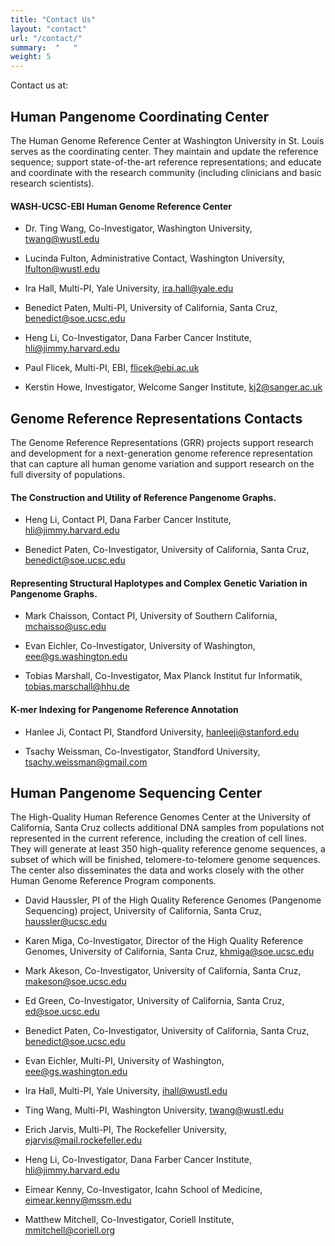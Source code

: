 ```yaml
---
title: "Contact Us"
layout: "contact"
url: "/contact/"
summary:  "   "
weight: 5
---
```


Contact us at:

## Human Pangenome Coordinating Center
The Human Genome Reference Center at Washington University in St. Louis serves as the coordinating center. They maintain and update the reference sequence; support state-of-the-art reference representations; and educate and coordinate with the research community (including clinicians and basic research scientists).

#### WASH-UCSC-EBI Human Genome Reference Center
- Dr. Ting Wang,
Co-Investigator,
Washington University, 
twang@wustl.edu

- Lucinda Fulton,
Administrative Contact,
Washington University, 
lfulton@wustl.edu

- Ira Hall,
Multi-PI,
Yale University,
ira.hall@yale.edu

- Benedict Paten,
Multi-PI,
University of California, Santa Cruz,
benedict@soe.ucsc.edu

- Heng Li,
Co-Investigator,
Dana Farber Cancer Institute,
hli@jimmy.harvard.edu

- Paul Flicek,
Multi-PI,
EBI,
flicek@ebi.ac.uk

- Kerstin Howe,
Investigator,
Welcome Sanger Institute,
kj2@sanger.ac.uk

## Genome Reference Representations Contacts
The Genome Reference Representations (GRR) projects support research and development for a next-generation genome reference representation that can capture all human genome variation and support research on the full diversity of populations.

#### The Construction and Utility of Reference Pangenome Graphs.
- Heng Li,
Contact PI,
Dana Farber Cancer Institute,
hli@jimmy.harvard.edu

- Benedict Paten,
Co-Investigator,
University of California, Santa Cruz,
benedict@soe.ucsc.edu

#### Representing Structural Haplotypes and Complex Genetic Variation in Pangenome Graphs.
- Mark Chaisson,
Contact PI,
University of Southern California,
mchaisso@usc.edu

- Evan Eichler,
Co-Investigator,
University of Washington,
eee@gs.washington.edu

- Tobias Marshall,
Co-Investigator,
Max Planck Institut fur Informatik,
tobias.marschall@hhu.de

#### K-mer Indexing for Pangenome Reference Annotation
- Hanlee Ji,
Contact PI,
Standford University,
hanleeji@stanford.edu

- Tsachy Weissman,
Co-Investigator,
Standford University,
tsachy.weissman@gmail.com

## Human Pangenome Sequencing Center
The High-Quality Human Reference Genomes Center at the University of California, Santa Cruz collects additional DNA samples from populations not represented in the current reference, including the creation of cell lines. They will generate at least 350 high-quality reference genome sequences, a subset of which will be finished, telomere-to-telomere genome sequences. The center also disseminates the data and works closely with the other Human Genome Reference Program components.

- David Haussler,
PI of the High Quality Reference Genomes (Pangenome Sequencing) project,
University of California, Santa Cruz,
haussler@ucsc.edu

- Karen Miga,
Co-Investigator, Director of the High Quality Reference Genomes,
University of California, Santa Cruz,
khmiga@soe.ucsc.edu

- Mark Akeson,
Co-Investigator,
University of California, Santa Cruz,
makeson@soe.ucsc.edu

- Ed Green,
Co-Investigator,
University of California, Santa Cruz,
ed@soe.ucsc.edu

- Benedict Paten,
Co-Investigator,
University of California, Santa Cruz,
benedict@soe.ucsc.edu

- Evan Eichler,
Multi-PI,
University of Washington,
eee@gs.washington.edu

- Ira Hall,
Multi-PI,
Yale University,
ihall@wustl.edu

- Ting Wang,
Multi-PI,
Washington University,
twang@wustl.edu

- Erich Jarvis,
Multi-PI,
The Rockefeller University,
ejarvis@mail.rockefeller.edu

- Heng Li,
Co-Investigator,
Dana Farber Cancer Institute,
hli@jimmy.harvard.edu

- Eimear Kenny,
Co-Investigator,
Icahn School of Medicine,
eimear.kenny@mssm.edu

- Matthew Mitchell,
Co-Investigator,
Coriell Institute,
mmitchell@coriell.org